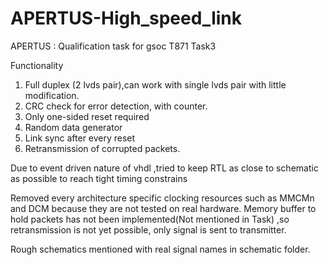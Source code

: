 # APERTUS-High_speed_link
APERTUS : Qualification task for gsoc T871 Task3

Functionality
  1. Full duplex (2 lvds pair),can work with single lvds pair with little modification.
  2. CRC check for error detection, with counter.
  3. Only one-sided reset required
  4. Random data generator
  5. Link sync after every reset
  6. Retransmission of corrupted packets.

  Due to event driven nature of vhdl ,tried to keep RTL as close to schematic as possible to reach tight timing constrains

Removed every architecture specific clocking resources such as MMCMn and DCM because they are not tested on real hardware. Memory buffer to hold packets has not been implemented(Not mentioned in Task) ,so retransmission is not yet possible, only signal is sent to transmitter.

Rough schematics mentioned with real signal names in schematic folder.
